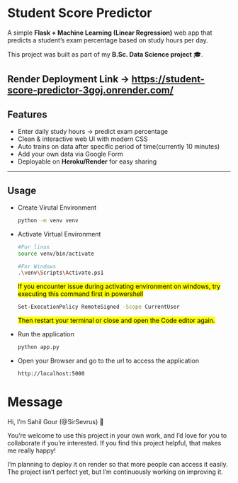 # Student Score Predictor

A simple **Flask + Machine Learning (Linear Regression)** web app that predicts a student’s exam percentage based on study hours per day.  

This project was built as part of my **B.Sc. Data Science project** 🎓.  

Render Deployment Link -> https://student-score-predictor-3goj.onrender.com/
---

## Features
- Enter daily study hours → predict exam percentage 
- Clean & interactive web UI with modern CSS
- Auto trains on data after specific period of time(currently 10 minutes)
- Add your own data via Google Form 
- Deployable on **Heroku/Render** for easy sharing

---

## Usage
- Create Virutal Environment
    ```bash
    python -m venv venv
    ```
- Activate Virtual Environment
    ```bash
    #For linux
    source venv/bin/activate
    ```
    ```bash
    #For Windows
    .\venv\Scripts\Activate.ps1
    ```
    <mark>If you encounter issue during activating environment on windows, try executing this command first in powershell</mark>
    ```bash
    Set-ExecutionPolicy RemoteSigned -Scope CurrentUser
    ```
    <mark>Then restart your terminal or close and open the Code editor again.</mark>
- Run the application
    ```bash
    python app.py
    ```

- Open your Browser and go to the url to access the application
    ```bash
    http://localhost:5000
    ```

# Message
Hi, I’m Sahil Gour (@SirSevrus) 👋

You’re welcome to use this project in your own work, and I’d love for you to collaborate if you’re interested. If you find this project helpful, that makes me really happy!

I’m planning to deploy it on render so that more people can access it easily. The project isn’t perfect yet, but I’m continuously working on improving it.